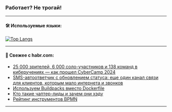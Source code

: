 ### Работает? Не трогай!

---
<!--
#### 🛠️ Technical stack:

![Java](https://img.shields.io/badge/Java-informational?logo=Oracle&style=flat&logoColor=white&color=FF4500)
![Kotlin](https://img.shields.io/badge/Kotlin-informational?logo=Kotlin&style=flat&logoColor=white&color=774D97)
![TS](https://img.shields.io/badge/TypeScript-informational?logo=typeScript&style=flat&logoColor=black&color=017acc)
![Python](https://img.shields.io/badge/Python-informational?logo=Python&style=flat&logoColor=black&color=ffdd54) <br>
![Spring](https://img.shields.io/badge/Spring-informational?logo=Spring&style=flat&logoColor=white&color=6DB33F) 
![SpringBoot](https://img.shields.io/badge/SpringBoot-informational?logo=SpringBoot&style=flat&logoColor=white&color=6DB33F)
![Nest](https://img.shields.io/badge/NestJS-informational?logo=NestJS&style=flat&logoColor=white&color=E0234E) 
![NodeJS](https://img.shields.io/badge/NodeJS-informational?logo=node.js&style=flat&logoColor=white&color=70A760)<br>
![PostgreSQL](https://img.shields.io/badge/PostgreSQL-informational?logo=PostgreSQL&style=flat&logoColor=white&color=DAA520)
![MongoDB](https://img.shields.io/badge/MongoDB-informational?logo=MongoDB&style=flat&logoColor=white&color=870000)
![Apache](https://img.shields.io/badge/Apache-informational?logo=apache&style=flat&logoColor=white&color=f74e28)

___ 
-->

#### 🛠️ Используемые языки:

[![Top Langs](https://github-readme-stats-u2qms2cxw-advtsettinggmailcoms-projects.vercel.app/api/top-langs/?username=zloylis&langs_count=10&hide_title=true&title_color=e6edf3&size_weight=0.5&count_weight=0.5&layout=compact&hide_progress=true&hide_border=true&theme=dracula)](https://github.com/zloylis)

<!---


####  :octocat:&nbsp;&nbsp; Статистика:

![GitHub stats](https://github-readme-stats-u2qms2cxw-advtsettinggmailcoms-projects.vercel.app/api?username=zloylis&show_icons=true&hide_border=true&theme=dracula&title_color=e6edf3&include_all_commits=true&count_private=true&hide_rank=false&hide_title=true&rank_icon=github)
-->
---

#### 💬 Свежее с habr.com:

<!-- BLOG-POST-LIST:START -->
- [25 000 зрителей, 6 000 соло-участников и 138 команд в киберучениях — как прошел CyberCamp 2024](https://habr.com/ru/companies/jetinfosystems/articles/850032/?utm_source=habrahabr&utm_medium=rss&utm_campaign=850032)
- [SMS-автоответчик с обновлением статуса: еще один канал связи для клиентов, которым мало интернета и звонков](https://habr.com/ru/companies/ru_mts/articles/850006/?utm_source=habrahabr&utm_medium=rss&utm_campaign=850006)
- [Используем Buildpacks вместо Dockerfile](https://habr.com/ru/companies/beeline_cloud/articles/850026/?utm_source=habrahabr&utm_medium=rss&utm_campaign=850026)
- [Кто такие чаптер-лиды и зачем они хэду](https://habr.com/ru/articles/849972/?utm_source=habrahabr&utm_medium=rss&utm_campaign=849972)
- [Рейтинг инструментов BPMN](https://habr.com/ru/articles/849948/?utm_source=habrahabr&utm_medium=rss&utm_campaign=849948)
<!-- BLOG-POST-LIST:END -->

---
